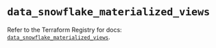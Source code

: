 # `data_snowflake_materialized_views`

Refer to the Terraform Registry for docs: [`data_snowflake_materialized_views`](https://registry.terraform.io/providers/snowflakedb/snowflake/2.4.0/docs/data-sources/materialized_views).
